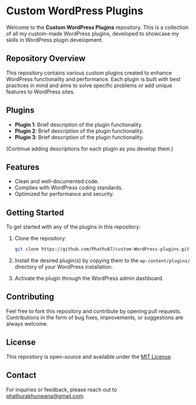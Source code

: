 # Custom WordPress Plugins

Welcome to the **Custom WordPress Plugins** repository. This is a collection of all my custom-made WordPress plugins, developed to showcase my skills in WordPress plugin development.

## Repository Overview

This repository contains various custom plugins created to enhance WordPress functionality and performance. Each plugin is built with best practices in mind and aims to solve specific problems or add unique features to WordPress sites.

## Plugins

- **Plugin 1**: Brief description of the plugin functionality.
- **Plugin 2**: Brief description of the plugin functionality.
- **Plugin 3**: Brief description of the plugin functionality.

(Continue adding descriptions for each plugin as you develop them.)

## Features

- Clean and well-documented code.
- Complies with WordPress coding standards.
- Optimized for performance and security.

## Getting Started

To get started with any of the plugins in this repository:

1. Clone the repository:
   ```bash
   git clone https://github.com/Phathu87/custom-WordPress-plugins.git
   ```

2. Install the desired plugin(s) by copying them to the `wp-content/plugins/` directory of your WordPress installation.

3. Activate the plugin through the WordPress admin dashboard.

## Contributing

Feel free to fork this repository and contribute by opening pull requests. Contributions in the form of bug fixes, improvements, or suggestions are always welcome.

## License

This repository is open-source and available under the [MIT License](LICENSE).

## Contact

For inquiries or feedback, please reach out to phathurakhunwana@gmail.com.
